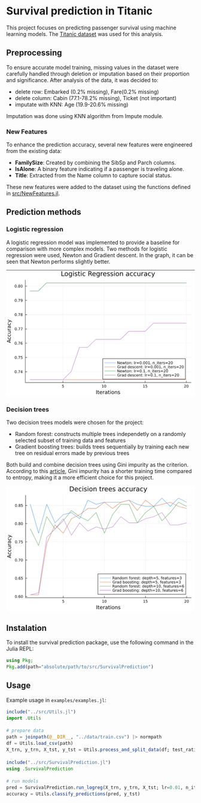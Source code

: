 # Survival prediction in Titanic

This project focuses on predicting passenger survival using machine learning models. The [Titanic dataset](https://www.kaggle.com/c/titanic) was used for this analysis. 

## Preprocessing
To ensure accurate model training, missing values in the dataset were carefully handled through deletion or imputation based on their proportion and significance.
After analysis of the data, it was decided to:
- delete row: Embarked (0.2% missing), Fare(0.2% missing)
- delete column: Cabin (77.1-78.2% missing), Ticket (not important)
- imputate with KNN: Age (19.9-20.6% missing)

Imputation was done using KNN algorithm from Impute module.

### New Features

To enhance the prediction accuracy, several new features were engineered from the existing data:
- **FamilySize**: Created by combining the SibSp and Parch columns.
- **IsAlone**: A binary feature indicating if a passenger is traveling alone.
- **Title**: Extracted from the Name column to capture social status.

These new features were added to the dataset using the functions defined in [src/NewFeatures.jl](src/NewFeatures.jl).

## Prediction methods

### Logistic regression
A logistic regression model was implemented to provide a baseline for comparison with more complex models.
Two methods for logistic regression were used, Newton and Gradient descent. In the graph, it can be seen that Newton performs slightly better.

![Logistic regression accuracy](./data/logreg.png)

### Decision trees
Two decision trees models were chosen for the project:
- Random forest: constructs multiple trees independetly on a randomly selected subset of training data and features
- Gradient boosting trees: builds trees sequentially by training each new tree on residual errors made by previous trees

Both build and combine decision trees using Gini impurity as the criterion. According to this [article](https://quantdare.com/decision-trees-gini-vs-entropy/), Gini impurity has a shorter training time compared to entropy, making it a more efficient choice for this project.

![Decision trees accuracy](./data/trees.png)

## Instalation
To install the survival prediction package, use the following command in the Julia REPL:
```julia
using Pkg;
Pkg.add(path="absolute/path/to/src/SurvivalPrediction")
```

## Usage

Example usage in `examples/examples.jl`:
```julia
include("../src/Utils.jl")
import .Utils

# prepare data
path = joinpath(@__DIR__, "../data/train.csv") |> normpath
df = Utils.load_csv(path)
X_trn, y_trn, X_tst, y_tst = Utils.process_and_split_data(df; test_ratio=0.2)

include("../src/SurvivalPrediction.jl")
using .SurvivalPrediction

# run models
pred = SurvivalPrediction.run_logreg(X_trn, y_trn, X_tst; lr=0.01, n_iters=100, method=:grad_descent)
accuracy = Utils.classify_predictions(pred, y_tst)
```

